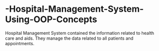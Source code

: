 # -Hospital-Management-System-Using-OOP-Concepts
Hospital Management System contained the information related to health care and aids. They manage the data related to all patients and appointments.
